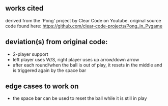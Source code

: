 ## works cited
derived from the 'Pong' project by Clear Code on Youtube. original source code found here: https://github.com/clear-code-projects/Pong_in_Pygame

## deviation(s) from original code:
* 2-player support <br>
* left player uses W/S, right player uses up arrow/down arrow <br>
* after each round/when the ball is out of play, it resets in the middle and is triggered again by the space bar

## edge cases to work on
* the space bar can be used to reset the ball while it is still in play